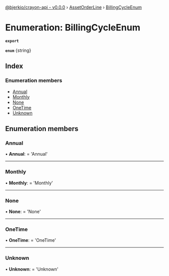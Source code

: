 [@bjerkio/crayon-api - v0.0.0](../README.md) › [AssetOrderLine](../modules/assetorderline.md) › [BillingCycleEnum](assetorderline.billingcycleenum.md)

# Enumeration: BillingCycleEnum

**`export`** 

**`enum`** {string}

## Index

### Enumeration members

* [Annual](assetorderline.billingcycleenum.md#annual)
* [Monthly](assetorderline.billingcycleenum.md#monthly)
* [None](assetorderline.billingcycleenum.md#none)
* [OneTime](assetorderline.billingcycleenum.md#onetime)
* [Unknown](assetorderline.billingcycleenum.md#unknown)

## Enumeration members

###  Annual

• **Annual**: =  <any> 'Annual'

___

###  Monthly

• **Monthly**: =  <any> 'Monthly'

___

###  None

• **None**: =  <any> 'None'

___

###  OneTime

• **OneTime**: =  <any> 'OneTime'

___

###  Unknown

• **Unknown**: =  <any> 'Unknown'
